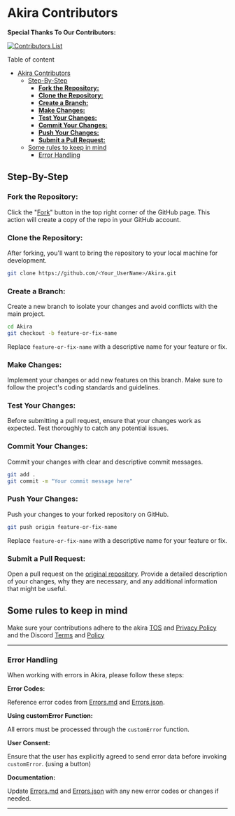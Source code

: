 # Akira Contributors

**Special Thanks To Our Contributors:**

[![Contributors List][Contributors]](https://github.com/LynnuxDev/Akira/graphs/contributors)

Table of content

- [Akira Contributors](#akira-contributors)
  - [Step-By-Step](#step-by-step)
    - [**Fork the Repository:**](#fork-the-repository)
    - [**Clone the Repository:**](#clone-the-repository)
    - [**Create a Branch:**](#create-a-branch)
    - [**Make Changes:**](#make-changes)
    - [**Test Your Changes:**](#test-your-changes)
    - [**Commit Your Changes:**](#commit-your-changes)
    - [**Push Your Changes:**](#push-your-changes)
    - [**Submit a Pull Request:**](#submit-a-pull-request)
  - [Some rules to keep in mind](#some-rules-to-keep-in-mind)
    - [Error Handling](#error-handling)

## Step-By-Step

### **Fork the Repository:**

Click the "[Fork]" button in the top right corner of the GitHub page. This action will create a copy of the repo in your GitHub account.

### **Clone the Repository:**

After forking, you'll want to bring the repository to your local machine for development.

```bash
git clone https://github.com/<Your_UserName>/Akira.git
```

### **Create a Branch:**

Create a new branch to isolate your changes and avoid conflicts with the main project.

```bash
cd Akira
git checkout -b feature-or-fix-name
```

Replace `feature-or-fix-name` with a descriptive name for your feature or fix.

### **Make Changes:**

Implement your changes or add new features on this branch. Make sure to follow the project's coding standards and guidelines.

### **Test Your Changes:**

Before submitting a pull request, ensure that your changes work as expected. Test thoroughly to catch any potential issues.

### **Commit Your Changes:**

Commit your changes with clear and descriptive commit messages.

```bash
git add .
git commit -m "Your commit message here"
```

### **Push Your Changes:**

Push your changes to your forked repository on GitHub.

```bash
git push origin feature-or-fix-name
```

Replace `feature-or-fix-name` with a descriptive name for your feature or fix.

### **Submit a Pull Request:**

Open a pull request on the [original repository]. Provide a detailed description of your changes, why they are necessary, and any additional information that might be useful.

## Some rules to keep in mind

Make sure your contributions adhere to the akira [TOS] and [Privacy Policy] and the Discord [Terms] and [Policy]

---

### Error Handling

When working with errors in Akira, please follow these steps:

**Error Codes:**

Reference error codes from [Errors.md] and [Errors.json].

**Using customError Function:**

All errors must be processed through the `customError` function.

**User Consent:**

Ensure that the user has explicitly agreed to send error data before invoking `customError`. (using a button)

**Documentation:**

Update [Errors.md] and [Errors.json] with any new error codes or changes if needed.

---

[Contributors]: https://contributors-img.web.app/image?repo=LynnuxDev/Akira "Contributors List"
[Fork]: https://github.com/LynnuxDev/Akira/fork
[original repository]: https://github.com/LynnuxDev/Akira
[Terms]: https://discord.com/terms
[Policy]: https://discord.com/policy
[TOS]: https://akira.lynnux.xyz/terms
[Privacy Policy]: https://akira.lynnux.xyz/policy
[Errors.md]: ./Errors.md
[Errors.json]: ../SRC/files/Errors.json

